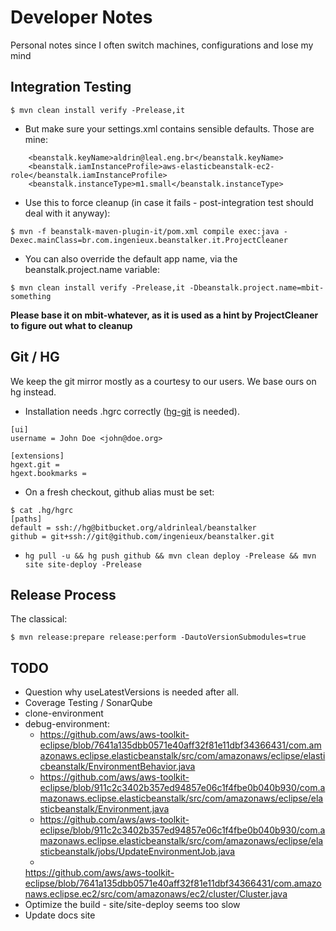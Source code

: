 # Developer Notes

Personal notes since I often switch machines, configurations and lose my mind

## Integration Testing

```$ mvn clean install verify -Prelease,it```

  * But make sure your settings.xml contains sensible defaults. Those are mine:

```
    <beanstalk.keyName>aldrin@leal.eng.br</beanstalk.keyName>
    <beanstalk.iamInstanceProfile>aws-elasticbeanstalk-ec2-role</beanstalk.iamInstanceProfile>
    <beanstalk.instanceType>m1.small</beanstalk.instanceType>
```

  * Use this to force cleanup (in case it fails - post-integration test should deal with it anyway):

```$ mvn -f beanstalk-maven-plugin-it/pom.xml compile exec:java -Dexec.mainClass=br.com.ingenieux.beanstalker.it.ProjectCleaner```

  * You can also override the default app name, via the beanstalk.project.name variable:

```$ mvn clean install verify -Prelease,it -Dbeanstalk.project.name=mbit-something```

**Please base it on mbit-whatever, as it is used as a hint by ProjectCleaner to figure out what to cleanup**

## Git / HG

We keep the git mirror mostly as a courtesy to our users. We base ours on hg instead.

  * Installation needs .hgrc correctly ([hg-git](http://hg-git.github.io/) is needed).
```
[ui]
username = John Doe <john@doe.org>

[extensions]
hgext.git =
hgext.bookmarks =
```
  * On a fresh checkout, github alias must be set:

```
$ cat .hg/hgrc
[paths]
default = ssh://hg@bitbucket.org/aldrinleal/beanstalker
github = git+ssh://git@github.com/ingenieux/beanstalker.git
```

  * ```hg pull -u && hg push github && mvn clean deploy -Prelease && mvn site site-deploy -Prelease```

## Release Process

The classical:

```$ mvn release:prepare release:perform -DautoVersionSubmodules=true```

## TODO

  * Question why useLatestVersions is needed after all.
  * Coverage Testing / SonarQube
  * clone-environment
  * debug-environment:
    * https://github.com/aws/aws-toolkit-eclipse/blob/7641a135dbb0571e40aff32f81e11dbf34366431/com.amazonaws.eclipse.elasticbeanstalk/src/com/amazonaws/eclipse/elasticbeanstalk/EnvironmentBehavior.java
    * https://github.com/aws/aws-toolkit-eclipse/blob/911c2c3402b357ed94857e06c1f4fbe0b040b930/com.amazonaws.eclipse.elasticbeanstalk/src/com/amazonaws/eclipse/elasticbeanstalk/Environment.java
    * https://github.com/aws/aws-toolkit-eclipse/blob/911c2c3402b357ed94857e06c1f4fbe0b040b930/com.amazonaws.eclipse.elasticbeanstalk/src/com/amazonaws/eclipse/elasticbeanstalk/jobs/UpdateEnvironmentJob.java
    *
    https://github.com/aws/aws-toolkit-eclipse/blob/7641a135dbb0571e40aff32f81e11dbf34366431/com.amazonaws.eclipse.ec2/src/com/amazonaws/ec2/cluster/Cluster.java
  * Optimize the build - site/site-deploy seems too slow
  * Update docs site
